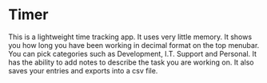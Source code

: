 # Timer

This is a lightweight time tracking app. It uses very little memory. It shows you how long you have been working in decimal format on the top menubar. You can pick categories such as Development, I.T. Support and Personal. It has the ability to add notes to describe the task you are working on. It also saves your entries and exports into a csv file.

